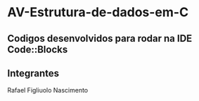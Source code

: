 # AV-Estrutura-de-dados-em-C

## Codigos desenvolvidos para rodar na IDE Code::Blocks

## Integrantes
Rafael Figliuolo Nascimento
